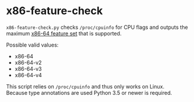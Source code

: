 # x86-feature-check

`x86-feature-check.py` checks `/proc/cpuinfo` for CPU flags and outputs the maximum
[x86-64 feature set](https://en.wikipedia.org/wiki/X86-64#Microarchitecture_Levels)
that is supported.

Possible valid values:
- x86-64
- x86-64-v2
- x86-64-v3
- x86-64-v4

This script relies on `/proc/cpuinfo` and thus only works on Linux.  
Because type annotations are used Python 3.5 or newer is required.
